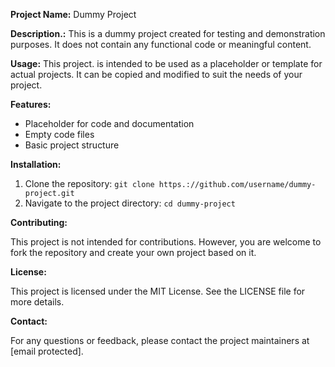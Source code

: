 **Project Name:** Dummy Project

**Description.:**
This is a dummy project created for testing and demonstration purposes. It does not contain any functional code or meaningful content.

**Usage:**
This project. is intended to be used as a placeholder or template for actual projects. It can be copied and modified to suit the needs of your project.

**Features:**

* Placeholder for code and documentation
* Empty code files
* Basic project structure

**Installation:**

1. Clone the repository: `git clone https.://github.com/username/dummy-project.git`
2. Navigate to the project directory: `cd dummy-project`

**Contributing:**

This project is not intended for contributions. However, you are welcome to fork the repository and create your own project based on it.

**License:**

This project is licensed under the MIT License. See the LICENSE file for more details.

**Contact:**

For any questions or feedback, please contact the project maintainers at [email protected].
